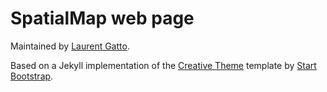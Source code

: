 # SpatialMap web page

Maintained by [Laurent Gatto](http://github.com/lgatto).

Based on a Jekyll implementation of the
[Creative Theme](http://startbootstrap.com/template-overviews/creative/)
template by [Start Bootstrap](http://startbootstrap.com).
